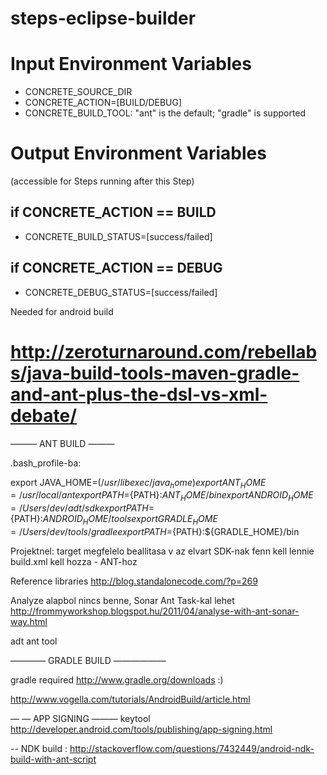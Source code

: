 steps-eclipse-builder
==================================

# Input Environment Variables
- CONCRETE_SOURCE_DIR
- CONCRETE_ACTION=[BUILD/DEBUG]
- CONCRETE_BUILD_TOOL: "ant" is the default; "gradle" is supported

# Output Environment Variables
(accessible for Steps running after this Step)

## if CONCRETE_ACTION == BUILD
- CONCRETE_BUILD_STATUS=[success/failed] 

## if CONCRETE_ACTION == DEBUG
- CONCRETE_DEBUG_STATUS=[success/failed]




Needed for android build

# http://zeroturnaround.com/rebellabs/java-build-tools-maven-gradle-and-ant-plus-the-dsl-vs-xml-debate/

——— ANT BUILD ———

.bash_profile-ba:

export JAVA_HOME=$(/usr/libexec/java_home)
export ANT_HOME=/usr/local/ant
export PATH=${PATH}:${ANT_HOME}/bin
export ANDROID_HOME=/Users/dev/adt/sdk
export PATH=${PATH}:${ANDROID_HOME}/tools
export GRADLE_HOME=/Users/dev/tools/gradle
export PATH=${PATH}:${GRADLE_HOME}/bin

Projektnel:
target megfelelo beallitasa v az elvart SDK-nak fenn kell lennie
build.xml kell hozza - ANT-hoz


Reference libraries http://blog.standalonecode.com/?p=269

Analyze alapbol nincs benne, Sonar Ant Task-kal lehet
http://frommyworkshop.blogspot.hu/2011/04/analyse-with-ant-sonar-way.html


adt
ant tool


———— GRADLE BUILD ——————

gradle required http://www.gradle.org/downloads :)

http://www.vogella.com/tutorials/AndroidBuild/article.html




— — APP SIGNING ———
keytool
http://developer.android.com/tools/publishing/app-signing.html

-- NDK build : http://stackoverflow.com/questions/7432449/android-ndk-build-with-ant-script